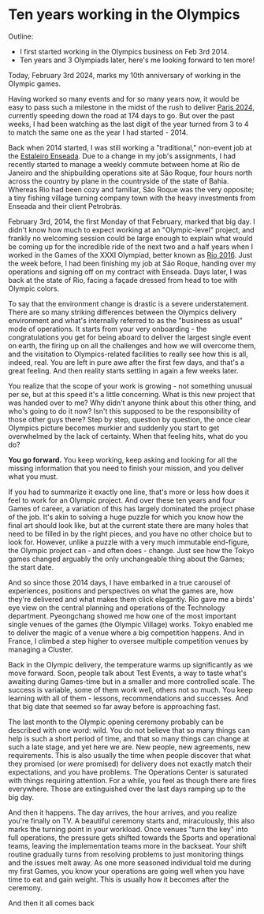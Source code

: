 # Ten years working in the Olympics

Outline:

 - I first started working in the Olympics business on Feb 3rd 2014.
 - Ten years and 3 Olympiads later, here's me looking forward to ten more!

Today, February 3rd 2024, marks my 10th anniversary of working in the Olympic games.

Having worked so many events and for so many years now, it would be easy to pass such a milestone in the midst of the rush to deliver [Paris 2024](https://www.paris2024.org), currently speeding down the road at 174 days to go. But over the past weeks, I had been watching as the last digit of the year turned from 3 to 4 to match the same one as the year I had started - 2014.

Back when 2014 started, I was still working a "traditional," non-event job at the [Estaleiro Enseada](/curriculum/enseada). Due to a change in my job's assignments, I had recently started to manage a weekly commute between home at Rio de Janeiro and the shipbuilding operations site at São Roque, four hours north across the country by plane in the countryside of the state of Bahia. Whereas Rio had been cozy and familiar, São Roque was the very opposite; a tiny fishing village turning company town with the heavy investments from Enseada and their client Petrobrás.

February 3rd, 2014, the first Monday of that February, marked that big day. I didn't know how much to expect working at an "Olympic-level" project, and frankly no welcoming session could be large enough to explain what would be coming up for the incredible ride of the next two and a half years when I worked in the Games of the XXXI Olympiad, better known as [Rio 2016](/curriculum/rio2016). Just the week before, I had been finishing my job at São Roque, handing over my operations and signing off on my contract with Enseada. Days later, I was back at the state of Rio, facing a façade dressed from head to toe with Olympic colors.

To say that the environment change is drastic is a severe understatement. There are so many striking differences between the Olympics delivery environment and what's internally referred to as the "business as usual" mode of operations. It starts from your very onboarding - the congratulations you get for being aboard to deliver the largest single event on earth, the firing up on all the challenges and how we will overcome them, and the visitation to Olympics-related facilities to really see how this is all, indeed, real. You are left in pure awe after the first few days, and that's a great feeling. And then reality starts settling in again a few weeks later.

You realize that the scope of your work is growing - not something unusual per se, but at this speed it's a little concerning. What is this new project that was handed over to me? Why didn't anyone think about this other thing, and who's going to do it now? Isn't this supposed to be the responsibility of those other guys there? Step by step, question by question, the once clear Olympics picture becomes murkier and suddenly you start to get overwhelmed by the lack of certainty. When that feeling hits, what do you do? 

**You go forward.** You keep working, keep asking and looking for all the missing information that you need to finish your mission, and you deliver what you must.

If you had to summarize it exactly one line, that's more or less how does it feel to work for an Olympic project. And over these ten years and four Games of career, a variation of this has largely dominated the project phase of the job. It's akin to solving a huge puzzle for which you know how the final art should look like, but at the current state there are many holes that need to be filled in by the right pieces, and you have no other choice but to look for. However, unlike a puzzle with a very much immutable end-figure, the Olympic project can - and often does - change. Just see how the Tokyo games changed arguably the only unchangeable thing about the Games; the start date.

And so since those 2014 days, I have embarked in a true carousel of experiences, positions and perspectives on what the games are, how they're delivered and what makes them click elegantly. Rio gave me a birds' eye view on the central planning and operations of the Technology department. Pyeongchang showed me how one of the most important single venues of the games (the Olympic Village) works. Tokyo enabled me to deliver the magic of a venue where a big competition happens. And in France, I climbed a step higher to oversee multiple competition venues by managing a Cluster.

Back in the Olympic delivery, the temperature warms up significantly as we move forward. Soon, people talk about Test Events, a way to taste what's awaiting during Games-time but in a smaller and more controlled scale. The success is variable, some of them work well, others not so much. You keep learning with all of them - lessons, recommendations and successes. And that big date that seemed so far away before is approaching fast.

The last month to the Olympic opening ceremony probably can be described with one word: wild. You do not believe that so many things can help is such a short period of time, and that so many things can change at such a late stage, and yet here we are. New people, new agreements, new requirements. This is also usually the time when people discover that what they promised (or _were_ promised) for delivery does not exactly match their expectations, and you have problems. The Operations Center is saturated with things requiring attention. For a while, you feel as though there are fires everywhere. Those are extinguished over the last days ramping up to the big day.

And then it happens. The day arrives, the hour arrives, and you realize you're finally on TV. A beautiful ceremony starts and, miraculously, this also marks the turning point in your workload. Once venues "turn the key" into full operations, the pressure gets shifted towards the Sports and operational teams, leaving the implementation teams more in the backseat. Your shift routine gradually turns from resolving problems to just monitoring things and the issues melt away. As one more seasoned individual told me during my first Games, you know your operations are going well when you have time to eat and gain weight. This is usually how it becomes after the ceremony.

And then it all comes back 
